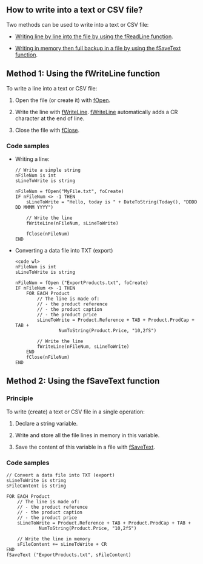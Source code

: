 
## How to write into a text or CSV file? 
			

<a name="NOTE1"></a>
<a name="NOTE1_1"></a>
Two methods can be used to write into a text or CSV file: 

- [Writing line by line into the file by using the fReadLine function](#NOTE2_1).

- [Writing in memory then full backup in a file by using the fSaveText function](#NOTE3_1). 




<a name="NOTE2"></a>
<a name="NOTE2_1"></a>


## Method 1: Using the fWriteLine function
<a name="method_1_using_the_fwriteline_function_ELTTEXTE000139"></a>
To write a line into a text or CSV file: 

1. Open the file (or create it) with [fOpen](../WDLang1/3036036.md).

2. Write the line with [fWriteLine](../WDLang1/3036025.md). [fWriteLine](../WDLang1/3036025.md) automatically adds a CR character at the end of line.

3. Close the file with [fClose](../WDLang1/3036027.md). 





### Code samples
<a name="code_samples_ELTPARAGRAPHE000042"></a>

- Writing a line: 
	
	```wl
	// Write a simple string
	nFileNum is int
	sLineToWrite is string
	
	nFileNum = fOpen("MyFile.txt", foCreate)
	IF nFileNum <> -1 THEN
		sLineToWrite = "Hello, today is " + DateToString(Today(), "DDDD DD MMMM YYYY")
	
		// Write the line
		fWriteLine(nFileNum, sLineToWrite)
	
		fClose(nFileNum)
	END
	```


- Converting a data file into TXT (export) 
	
	```wl
	<code wl>
	nFileNum is int
	sLineToWrite is string
	
	nFileNum = fOpen ("ExportProducts.txt", foCreate)
	IF nFileNum <> -1 THEN
		FOR EACH Product
			// The line is made of:
			// - the product reference
			// - the product caption
			// - the product price
			sLineToWrite = Product.Reference + TAB + Product.ProdCap + TAB + 
					NumToString(Product.Price, "10,2fS")
	
			// Write the line
			fWriteLine(nFileNum, sLineToWrite)
		END
		fClose(nFileNum)
	END
	```





<a name="NOTE3"></a>
<a name="NOTE3_1"></a>


## Method 2: Using the fSaveText function
<a name="method_2_using_the_fsavetext_function_ELTTEXTE000169"></a>


### Principle
<a name="principle_ELTPARAGRAPHE000056"></a>

To write (create) a text or CSV file in a single operation: 

1. Declare a string variable.  

2. Write and store all the file lines in memory in this variable. 

3. Save the content of this variable in a file with [fSaveText](../WDLang1/3036046.md). 





### Code samples
<a name="code_samples_ELTPARAGRAPHE000068"></a>


```wl
// Convert a data file into TXT (export)
sLineToWrite is string
sFileContent is string

FOR EACH Product
	// The line is made of:
	// - the product reference
	// - the product caption
	// - the product price
	sLineToWrite = Product.Reference + TAB + Product.ProdCap + TAB + 
			NumToString(Product.Price, "10,2fS")

	// Write the line in memory
	sFileContent += sLineToWrite + CR
END
fSaveText ("ExportProducts.txt", sFileContent)
```



